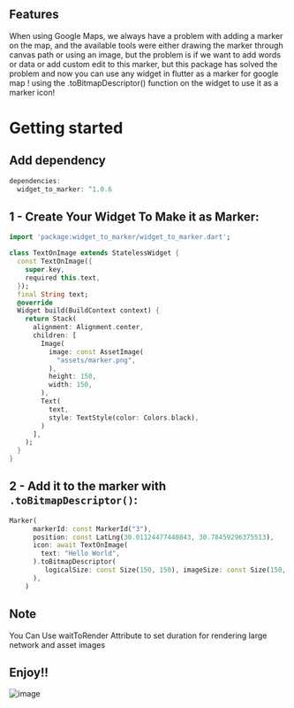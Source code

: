 <!--
This README describes the package. If you publish this package to pub.dev,
this README's contents appear on the landing page for your package.

For information about how to write a good package README, see the guide for
[writing package pages](https://dart.dev/guides/libraries/writing-package-pages).

For general information about developing packages, see the Dart guide for
[creating packages](https://dart.dev/guides/libraries/create-library-packages)
and the Flutter guide for
[developing packages and plugins](https://flutter.dev/developing-packages).
-->


## Features
When using Google Maps, we always have a problem with adding a marker on the map, and the available tools were either drawing the marker through canvas path or using an image, but the problem is if we want to add words or data or add custom edit to this marker, but this package has solved the problem and now you can use any widget in flutter as a marker for google map !
using the .toBitmapDescriptor() function on the widget to use it as a marker icon!
# Getting started
## Add dependency

```dart
dependencies:
  widget_to_marker: ^1.0.6
```
##  1 - Create Your Widget To Make it as Marker:

```dart
import 'package:widget_to_marker/widget_to_marker.dart';

class TextOnImage extends StatelessWidget {
  const TextOnImage({
    super.key,
    required this.text,
  });
  final String text;
  @override
  Widget build(BuildContext context) {
    return Stack(
      alignment: Alignment.center,
      children: [
        Image(
          image: const AssetImage(
            "assets/marker.png",
          ),
          height: 150,
          width: 150,
        ),
        Text(
          text,
          style: TextStyle(color: Colors.black),
        )
      ],
    );
  }
}
```
##  2 - Add it to the marker with   `.toBitmapDescriptor()`:
```dart
Marker(
      markerId: const MarkerId("3"),
      position: const LatLng(30.01124477440843, 30.78459296375513),
      icon: await TextOnImage(
        text: "Hello World",
      ).toBitmapDescriptor(
         logicalSize: const Size(150, 150), imageSize: const Size(150, 150)
      ),
    )
```
## Note
 You Can Use waitToRender Attribute to set duration for rendering large network and asset images

## Enjoy!!

![image](https://user-images.githubusercontent.com/88829064/210017494-ef63d4a2-fdec-46d9-b2a2-4f0451932e01.png)


